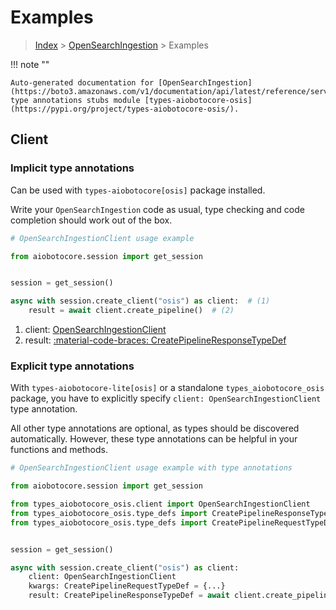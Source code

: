 # Examples

> [Index](../README.md) > [OpenSearchIngestion](./README.md) > Examples

!!! note ""

    Auto-generated documentation for [OpenSearchIngestion](https://boto3.amazonaws.com/v1/documentation/api/latest/reference/services/osis.html#opensearchingestion)
    type annotations stubs module [types-aiobotocore-osis](https://pypi.org/project/types-aiobotocore-osis/).

## Client

### Implicit type annotations

Can be used with `types-aiobotocore[osis]` package installed.

Write your `OpenSearchIngestion` code as usual,
type checking and code completion should work out of the box.



```python
# OpenSearchIngestionClient usage example

from aiobotocore.session import get_session


session = get_session()

async with session.create_client("osis") as client:  # (1)
    result = await client.create_pipeline()  # (2)
```

1. client: [OpenSearchIngestionClient](./client.md)
2. result: [:material-code-braces: CreatePipelineResponseTypeDef](./type_defs.md#createpipelineresponsetypedef) 






### Explicit type annotations

With `types-aiobotocore-lite[osis]`
or a standalone `types_aiobotocore_osis` package, you have to explicitly specify
`client: OpenSearchIngestionClient` type annotation.

All other type annotations are optional, as types should be discovered automatically.
However, these type annotations can be helpful in your functions and methods.


```python
# OpenSearchIngestionClient usage example with type annotations

from aiobotocore.session import get_session

from types_aiobotocore_osis.client import OpenSearchIngestionClient
from types_aiobotocore_osis.type_defs import CreatePipelineResponseTypeDef
from types_aiobotocore_osis.type_defs import CreatePipelineRequestTypeDef


session = get_session()

async with session.create_client("osis") as client:
    client: OpenSearchIngestionClient
    kwargs: CreatePipelineRequestTypeDef = {...}
    result: CreatePipelineResponseTypeDef = await client.create_pipeline(**kwargs)
```




